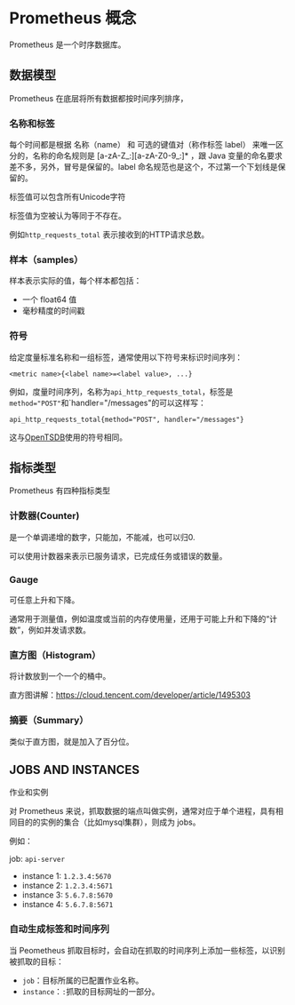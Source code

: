 # Prometheus 概念

Prometheus 是一个时序数据库。

## 数据模型

Prometheus 在底层将所有数据都按时间序列排序，

### 名称和标签

每个时间都是根据 名称（name） 和 可选的键值对（称作标签 label） 来唯一区分的，名称的命名规则是 \[a-zA-Z_:][a-zA-Z0-9_:]* ，跟 Java 变量的命名要求差不多，另外，冒号是保留的。label 命名规范也是这个，不过第一个下划线是保留的。

标签值可以包含所有Unicode字符

标签值为空被认为等同于不存在。

例如`http_requests_total` 表示接收到的HTTP请求总数。

### 样本（samples）

样本表示实际的值，每个样本都包括：

- 一个 float64 值
- 毫秒精度的时间戳

### 符号

给定度量标准名称和一组标签，通常使用以下符号来标识时间序列：

```
<metric name>{<label name>=<label value>, ...}
```

例如，度量时间序列，名称为`api_http_requests_total`，标签是`method="POST"`和`handler="/messages"的可以这样写：

```
api_http_requests_total{method="POST", handler="/messages"}
```

这与[OpenTSDB](http://opentsdb.net/)使用的符号相同。



## 指标类型

Prometheus 有四种指标类型

### 计数器(Counter)

是一个单调递增的数字，只能加，不能减，也可以归0.

可以使用计数器来表示已服务请求，已完成任务或错误的数量。

### Gauge

可任意上升和下降。

通常用于测量值，例如温度或当前的内存使用量，还用于可能上升和下降的“计数”，例如并发请求数。

### 直方图（Histogram）

将计数放到一个一个的桶中。

直方图讲解：https://cloud.tencent.com/developer/article/1495303

### 摘要（Summary）

类似于直方图，就是加入了百分位。



## JOBS AND INSTANCES

作业和实例

对 Prometheus 来说，抓取数据的端点叫做实例，通常对应于单个进程，具有相同目的的实例的集合（比如mysql集群），则成为 jobs。

例如：

job: `api-server`

- instance 1: `1.2.3.4:5670`
- instance 2: `1.2.3.4:5671`
- instance 3: `5.6.7.8:5670`
- instance 4: `5.6.7.8:5671`

### 自动生成标签和时间序列

当 Peometheus 抓取目标时，会自动在抓取的时间序列上添加一些标签，以识别被抓取的目标：

- `job`：目标所属的已配置作业名称。
- `instance`：`:`抓取的目标网址的一部分。









